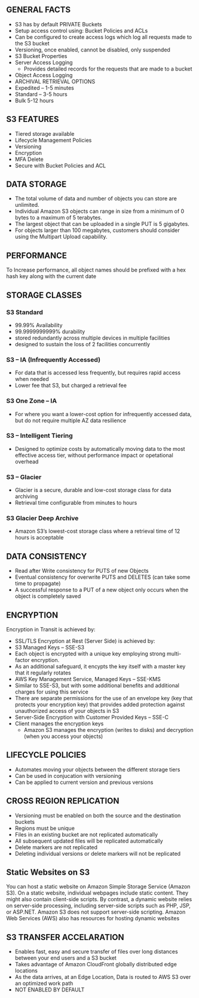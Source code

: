 ## GENERAL FACTS
-	S3 has by default PRIVATE Buckets
-	Setup access control using: Bucket Policies and ACLs
-	Can be configured to create access logs which log all requests made to the S3 bucket
-	Versioning, once enabled, cannot be disabled, only suspended
-	S3 Bucket Properties
- Server Access Logging
  - Provides detailed records for the requests that are made to a bucket
- Object Access Logging
-	ARCHIVAL RETRIEVAL OPTIONS
  - Expedited – 1-5 minutes
  - Standard – 3-5 hours
  - Bulk 5-12 hours

## S3 FEATURES
-	Tiered storage available
-	Lifecycle Management Policies
-	Versioning
-	Encryption
-	MFA Delete
-	Secure with Bucket Policies and ACL

## DATA STORAGE
-	The total volume of data and number of objects you can store are unlimited. 
-	Individual Amazon S3 objects can range in size from a minimum of 0 bytes to a maximum of 5 terabytes. 
-	The largest object that can be uploaded in a single PUT is 5 gigabytes. 
-	For objects larger than 100 megabytes, customers should consider using the Multipart Upload capability.


## PERFORMANCE
To Increase performance, all object names should be prefixed with a hex hash key along with the current date

## STORAGE CLASSES

### S3 Standard
-	99.99% Availability
-	99.9999999999% durability
-	stored redundantly across multiple devices in multiple facilities
-	designed to sustain the loss of 2 facilities concurrently

### S3 – IA (Infrequently Accessed)
-	For data that is accessed less frequently, but requires rapid access when needed
-	Lower fee that S3, but charged a retrieval fee

### S3 One Zone – IA
-	For where you want a lower-cost option for infrequently accessed data, but do not require multiple AZ data resilience

### S3 – Intelligent Tiering
-	Designed to optimize costs by automatically moving data to the most effective access tier, without performance impact or opetational overhead

### S3 – Glacier
-	Glacier is a secure, durable and low-cost storage class for data archiving
-	Retrieval time configurable from minutes to hours

### S3 Glacier Deep Archive
-	Amazon S3’s lowest-cost storage class where a retrieval time of 12 hours is acceptable

## DATA CONSISTENCY

-	Read after Write consistency for PUTS of new Objects
-	Eventual consistency for overwrite PUTS and DELETES (can take some time to propagate)
-	A successful response to a PUT of a new object only occurs when the object is completely saved

## ENCRYPTION

Encryption in Transit is achieved by:
-	SSL/TLS
Encryption at Rest (Server Side) is achieved by:
-	S3 Managed Keys – SSE-S3
  - Each object is encrypted with a unique key employing strong multi-factor encryption.
  - As an additional safeguard, it encypts the key itself with a master key that it regularly rotates
-	AWS Key Management Service, Managed Keys – SSE-KMS
  - Similar to SSE-S3, but with some additional benefits and additional charges for using this service
  - There are separate permissions for the use of an envelope key (key that protects your encryption key) that provides added protection against unauthorized access of your objects in S3
-	Server-Side Encryption with Customer Provided Keys – SSE-C
- Client manages the encryption keys
  - Amazon S3 manages the encryption (writes to disks) and decryption (when you access your objects)


## LIFECYCLE POLICIES

-	Automates moving your objects between the different storage tiers
-	Can be used in conjucation with versioning
-	Can be applied to current version and previous versions


## CROSS REGION REPLICATION

-	Versioning must be enabled on both the source and the destination buckets
-	Regions must be unique
-	Files in an existing bucket are not replicated automatically
-	All subsequent updated files will be replicated automatically
-	Delete markers are not replicated
-	Deleting individual versions or delete markers will not be replicated

## Static Websites on S3

You can host a static website on Amazon Simple Storage Service (Amazon S3). On a static website, individual webpages include static content. They might also contain client-side scripts. By contrast, a dynamic website relies on server-side processing, including server-side scripts such as PHP, JSP, or ASP.NET. Amazon S3 does not support server-side scripting. Amazon Web Services (AWS) also has resources for hosting dynamic websites


## S3 TRANSFER ACCELARATION
-	Enables fast, easy and secure transfer of files over long distances between your end users and a S3 bucket
-	Takes advantage of Amazon CloudFront globally distributed edge locations
-	As the data arrives, at an Edge Location, Data is routed to AWS S3 over an optimized work path
-	NOT ENABLED BY DEFAULT
